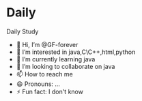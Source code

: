 # Daily
Daily Study
- 👋 Hi, I’m @GF-forever
- 👀 I’m interested in java,C\C++,html,python
- 🌱 I’m currently learning java
- 💞️ I’m looking to collaborate on java
- 📫 How to reach me 
- 😄 Pronouns: ...
- ⚡ Fun fact: I don't know
